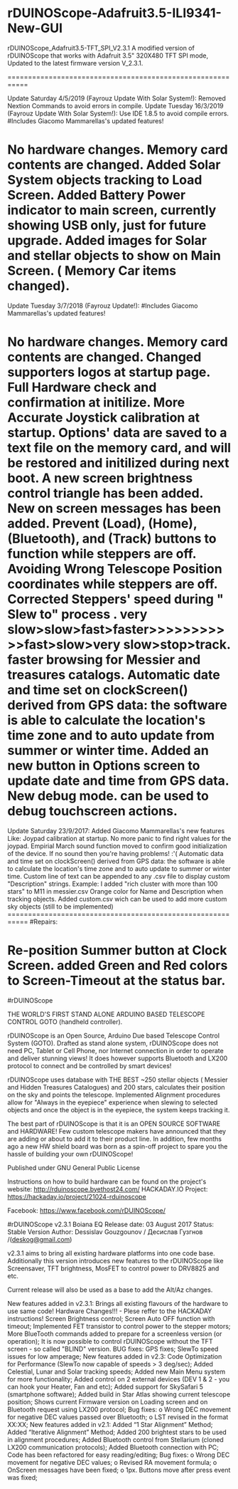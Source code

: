 # rDUINOScope-Adafruit3.5-ILI9341-New-GUI

rDUINOScope_Adafruit3.5-TFT_SPI_V2.3.1
A modified version of rDUINOScope that works with Adafruit 3.5" 320X480 TFT SPI mode, Updated to the latest firmware version V_2.3.1.

===========================================================

Update Saturday 4/5/2019 (Fayrouz Update With Solar System!):
Removed Nextion Commands to avoid errors in compile.
Update Tuesday 16/3/2019 (Fayrouz Update With Solar System!):
Use IDE 1.8.5 to avoid compile errors.
#Includes Giacomo Mammarellas's updated features!

No hardware changes.
Memory card contents are changed.
Added Solar System objects tracking to Load Screen.
Added Battery Power indicator to main screen, currently showing USB only, just for future upgrade.
Added images for Solar and stellar objects to show on Main Screen. ( Memory Car items changed).
===========================================================

Update Tuesday 3/7/2018 (Fayrouz Update!):
#Includes Giacomo Mammarellas's updated features!

No hardware changes.
Memory card contents are changed.
Changed supporters logos at startup page.
Full Hardware check and confirmation at initilize.
More Accurate Joystick calibration at startup.
Options' data are saved to a text file on the memory card, and will be restored and initilized during next boot.
A new screen brightness control triangle has been added.
New on screen messages has been added.
Prevent (Load), (Home), (Bluetooth), and (Track) buttons to function while steppers are off. Avoiding Wrong Telescope Position coordinates while steppers are off.
Corrected Steppers' speed during " Slew to" process . very slow>slow>fast>faster>>>>>>>>>>>fast>slow>very slow>stop>track.
faster browsing for Messier and treasures catalogs.
Automatic date and time set on clockScreen() derived from GPS data: the software is able to calculate the location's time zone and to auto update from summer or winter time.
Added an new button in Options screen to update date and time from GPS data.
New debug mode. can be used to debug touchscreen actions.
===========================================================

Update Saturday 23/9/2017:
Added Giacomo Mammarellas's new features Like:
Joypad calibration at startup. No more panic to find right values for the joypad.
Empirial March sound function moved to confirm good initialization of the device. If no sound then you're having problems! :'(
Automatic data and time set on clockScreen() derived from GPS data: the software is able to calculate the location's time zone and to auto update to summer or winter time.
Custom line of text can be appended to any .csv file to display custom "Description" strings. Example: I added "rich cluster with more than 100 stars" to M11 in messier.csv
Orange color for Name and Description when tracking objects.
Added custom.csv wich can be used to add more custom sky objects (still to be implemented) ===========================================================
#Repairs:

Re-position Summer button at Clock Screen.
added Green and Red colors to Screen-Timeout at the status bar.
===========================================================

#rDUINOScope

THE WORLD'S FIRST STAND ALONE ARDUINO BASED TELESCOPE CONTROL GOTO (handheld controller).

rDUINOScope is an Open Source, Arduino Due based Telescope Control System (GOTO). Drafted as stand alone system, rDUINOScope does not need PC, Tablet or Cell Phone, nor Internet connection in order to operate and deliver stunning views! It does however supports Bluetooth and LX200 protocol to connect and be controlled by smart devices!

rDUINOScope uses database with THE BEST ~250 stellar objects ( Messier and Hidden Treasures Catalogues) and 200 stars, calculates their position on the sky and points the telescope. Implemented Alignment procedures allow for "Always in the eyepiece" experience when slewing to selected objects and once the object is in the eyepiece, the system keeps tracking it.

The best part of rDUINOScope is that it is an OPEN SOURCE SOFTWARE and HARDWARE! Few custom telescope makers have announced that they are adding or about to add it to their product line. In addition, few months ago a new HW shield board was born as a spin-off project to spare you the hassle of building your own rDUINOScope!

Published under GNU General Public License

Instructions on how to build hardware can be found on the project's website: http://rduinoscope.byethost24.com/ HACKADAY.IO Project: https://hackaday.io/project/21024-rduinoscope

Facebook: https://www.facebook.com/rDUINOScope/

#rDUINOScope v2.3.1 Boiana EQ
Release date: 03 August 2017 Status: Stable Version Author: Dessislav Gouzgounov / Десислав Гузгнов /(deskog@gmail.com)

v2.3.1 aims to bring all existing hardware platforms into one code base. Additionally this version introduces new features to the rDUINOScope like Screensaver, TFT brightness, MosFET to control power to DRV8825 and etc.

Current release will also be used as a base to add the Alt/Az changes.

New features added in v2.3.1:
Brings all existing flavours of the hardware to use same code!
Hardware Changes!!! - Plese reffer to the HACKADAY instructions!
Screen Brightness control;
Screen Auto OFF function with timeout;
Implemented FET transistor to control power to the stepper motors;
More BlueTooth commands added to prepare for a screenless version (or operation);
It is now possible to control rDUINOScope without the TFT screen - so called "BLIND" version.
BUG fixes:
GPS fixes;
SlewTo speed issues for low amperage;
New features added in v2.3:
Code Optimization for Performance (SlewTo now capable of speeds > 3 deg/sec);
Added Celestial, Lunar and Solar tracking speeds;
Added new Main Menu system for more functionality;
Added control on 2 external devices (DEV 1 & 2 - you can hook your Heater, Fan and etc);
Added support for SkySafari 5 (smartphone software);
Added build in Star Atlas showing current telescope position;
Shows current Firmware version on Loading screen and on Bluetooth request using LX200 protocol;
Bug fixes: o Wrong DEC movement for negative DEC values passed over Bluetooth; o LST revised in the format XX:XX;
New features added in v2.1:
Added “1 Star Alignment” Method;
Added “Iterative Alignment” Method;
Added 200 brightest stars to be used in alignment procedures;
Added Bluetooth control from Stellarium (cloned LX200 communication protocols);
Added Bluetooth connection with PC;
Code has been refactored for easy reading/editing;
Bug fixes: o Wrong DEC movement for negative DEC values; o Revised RA movement formula; o OnScreen messages have been fixed; o 1px. Buttons move after press event was fixed;
